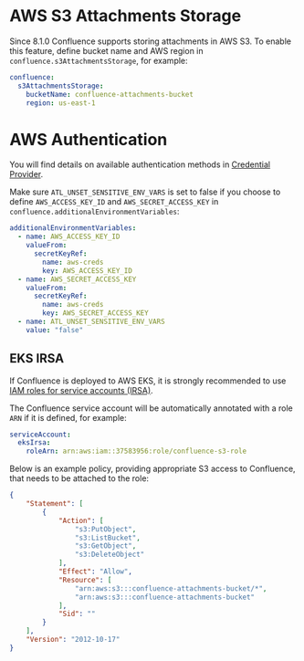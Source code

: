 # AWS S3 Attachments Storage

Since 8.1.0 Confluence supports storing attachments in AWS S3. To enable this feature, define bucket name and AWS region in `confluence.s3AttachmentsStorage`, for example:

```yaml
confluence:
  s3AttachmentsStorage:
    bucketName: confluence-attachments-bucket
    region: us-east-1
```

# AWS Authentication

You will find details on available authentication methods in [Credential Provider](https://sdk.amazonaws.com/java/api/latest/software/amazon/awssdk/auth/credentials/DefaultCredentialsProvider.html).

Make sure `ATL_UNSET_SENSITIVE_ENV_VARS` is set to false if you choose to define `AWS_ACCESS_KEY_ID` and `AWS_SECRET_ACCESS_KEY` in `confluence.additionalEnvironmentVariables`:

```yaml
additionalEnvironmentVariables:
  - name: AWS_ACCESS_KEY_ID
    valueFrom:
      secretKeyRef:
        name: aws-creds
        key: AWS_ACCESS_KEY_ID
  - name: AWS_SECRET_ACCESS_KEY
    valueFrom:
      secretKeyRef:
        name: aws-creds
        key: AWS_SECRET_ACCESS_KEY
  - name: ATL_UNSET_SENSITIVE_ENV_VARS
    value: "false"
```

## EKS IRSA

If Confluence is deployed to AWS EKS, it is strongly recommended to use [IAM roles for service accounts (IRSA)](https://docs.aws.amazon.com/eks/latest/userguide/iam-roles-for-service-accounts.html).

The Confluence service account will be automatically annotated with a role `ARN` if it is defined, for example:

```yaml
serviceAccount:
  eksIrsa:
    roleArn: arn:aws:iam::37583956:role/confluence-s3-role
```

Below is an example policy, providing appropriate S3 access to Confluence, that needs to be attached to the role:

```json
{
    "Statement": [
        {
            "Action": [
                "s3:PutObject",
                "s3:ListBucket",
                "s3:GetObject",
                "s3:DeleteObject"
            ],
            "Effect": "Allow",
            "Resource": [
                "arn:aws:s3:::confluence-attachments-bucket/*",
                "arn:aws:s3:::confluence-attachments-bucket"
            ],
            "Sid": ""
        }
    ],
    "Version": "2012-10-17"
}
```
